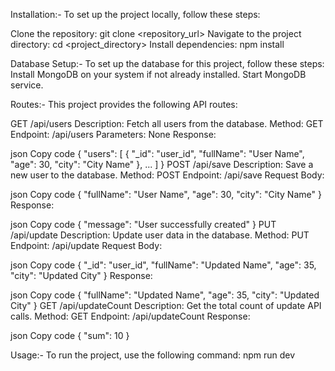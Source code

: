 Installation:-
To set up the project locally, follow these steps:

Clone the repository: git clone <repository_url>
Navigate to the project directory: cd <project_directory>
Install dependencies: npm install

Database Setup:-
To set up the database for this project, follow these steps:
Install MongoDB on your system if not already installed.
Start MongoDB service.

Routes:-
This project provides the following API routes:

GET /api/users
Description: Fetch all users from the database.
Method: GET
Endpoint: /api/users
Parameters: None
Response:

json
Copy code
{
  "users": [
    {
      "_id": "user_id",
      "fullName": "User Name",
      "age": 30,
      "city": "City Name"
    },
    ...
  ]
}
POST /api/save
Description: Save a new user to the database.
Method: POST
Endpoint: /api/save
Request Body:

json
Copy code
{
  "fullName": "User Name",
  "age": 30,
  "city": "City Name"
}
Response:

json
Copy code
{
  "message": "User successfully created"
}
PUT /api/update
Description: Update user data in the database.
Method: PUT
Endpoint: /api/update
Request Body:

json
Copy code
{
  "_id": "user_id",
  "fullName": "Updated Name",
  "age": 35,
  "city": "Updated City"
}
Response:

json
Copy code
{
  "fullName": "Updated Name",
  "age": 35,
  "city": "Updated City"
}
GET /api/updateCount
Description: Get the total count of update API calls.
Method: GET
Endpoint: /api/updateCount
Response:

json
Copy code
{
  "sum": 10
}

Usage:-
To run the project, use the following command: npm run dev
